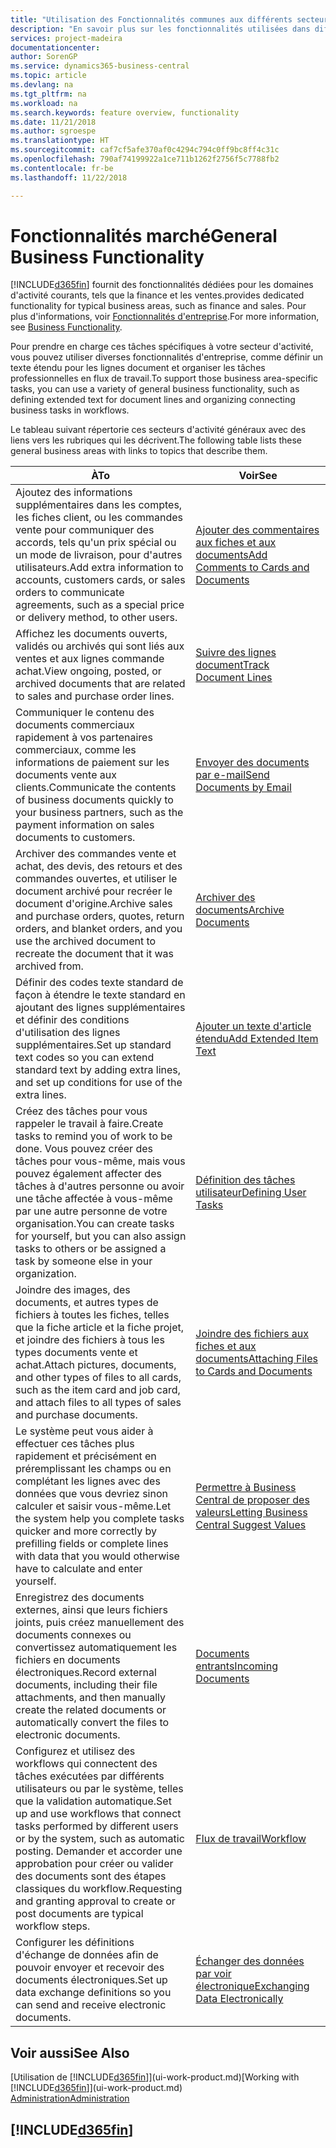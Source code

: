 ```yaml
---
title: "Utilisation des Fonctionnalités communes aux différents secteurs d'activité | Microsoft Docs"
description: "En savoir plus sur les fonctionnalités utilisées dans différents secteurs d'activité dans Business Central."
services: project-madeira
documentationcenter: 
author: SorenGP
ms.service: dynamics365-business-central
ms.topic: article
ms.devlang: na
ms.tgt_pltfrm: na
ms.workload: na
ms.search.keywords: feature overview, functionality
ms.date: 11/21/2018
ms.author: sgroespe
ms.translationtype: HT
ms.sourcegitcommit: caf7cf5afe370af0c4294c794c0ff9bc8ff4c31c
ms.openlocfilehash: 790af74199922a1ce711b1262f2756f5c7788fb2
ms.contentlocale: fr-be
ms.lasthandoff: 11/22/2018

---
```

# <a name="general-business-functionality"></a><span data-ttu-id="2829b-103">Fonctionnalités marché</span><span class="sxs-lookup"><span data-stu-id="2829b-103">General Business Functionality</span></span>
[!INCLUDE[d365fin](includes/d365fin_md.md)] <span data-ttu-id="2829b-104">fournit des fonctionnalités dédiées pour les domaines d'activité courants, tels que la finance et les ventes.</span><span class="sxs-lookup"><span data-stu-id="2829b-104">provides dedicated functionality for typical business areas, such as finance and sales.</span></span> <span data-ttu-id="2829b-105">Pour plus d'informations, voir [Fonctionnalités d'entreprise](across-business-functionality.md).</span><span class="sxs-lookup"><span data-stu-id="2829b-105">For more information, see [Business Functionality](across-business-functionality.md).</span></span>

<span data-ttu-id="2829b-106">Pour prendre en charge ces tâches spécifiques à votre secteur d'activité, vous pouvez utiliser diverses fonctionnalités d'entreprise, comme définir un texte étendu pour les lignes document et organiser les tâches professionnelles en flux de travail.</span><span class="sxs-lookup"><span data-stu-id="2829b-106">To support those business area-specific tasks, you can use a variety of general business functionality, such as defining extended text for document lines and organizing connecting business tasks in workflows.</span></span>

<span data-ttu-id="2829b-107">Le tableau suivant répertorie ces secteurs d'activité généraux avec des liens vers les rubriques qui les décrivent.</span><span class="sxs-lookup"><span data-stu-id="2829b-107">The following table lists these general business areas with links to topics that describe them.</span></span>

| <span data-ttu-id="2829b-108">À</span><span class="sxs-lookup"><span data-stu-id="2829b-108">To</span></span> | <span data-ttu-id="2829b-109">Voir</span><span class="sxs-lookup"><span data-stu-id="2829b-109">See</span></span> |
| --- | --- |
|<span data-ttu-id="2829b-110">Ajoutez des informations supplémentaires dans les comptes, les fiches client, ou les commandes vente pour communiquer des accords, tels qu'un prix spécial ou un mode de livraison, pour d'autres utilisateurs.</span><span class="sxs-lookup"><span data-stu-id="2829b-110">Add extra information to accounts, customers cards, or sales orders to communicate agreements, such as a special price or delivery method, to other users.</span></span>|[<span data-ttu-id="2829b-111">Ajouter des commentaires aux fiches et aux documents</span><span class="sxs-lookup"><span data-stu-id="2829b-111">Add Comments to Cards and Documents</span></span>](across-how-use-comments.md)|
|<span data-ttu-id="2829b-112">Affichez les documents ouverts, validés ou archivés qui sont liés aux ventes et aux lignes commande achat.</span><span class="sxs-lookup"><span data-stu-id="2829b-112">View ongoing, posted, or archived documents that are related to sales and purchase order lines.</span></span>|[<span data-ttu-id="2829b-113">Suivre des lignes document</span><span class="sxs-lookup"><span data-stu-id="2829b-113">Track Document Lines</span></span>](across-how-to-track-document-lines.md)|
| <span data-ttu-id="2829b-114">Communiquer le contenu des documents commerciaux rapidement à vos partenaires commerciaux, comme les informations de paiement sur les documents vente aux clients.</span><span class="sxs-lookup"><span data-stu-id="2829b-114">Communicate the contents of business documents quickly to your business partners, such as the payment information on sales documents to customers.</span></span> |[<span data-ttu-id="2829b-115">Envoyer des documents par e-mail</span><span class="sxs-lookup"><span data-stu-id="2829b-115">Send Documents by Email</span></span>](ui-how-send-documents-email.md) |
|<span data-ttu-id="2829b-116">Archiver des commandes vente et achat, des devis, des retours et des commandes ouvertes, et utiliser le document archivé pour recréer le document d'origine.</span><span class="sxs-lookup"><span data-stu-id="2829b-116">Archive sales and purchase orders, quotes, return orders, and blanket orders, and you use the archived document to recreate the document that it was archived from.</span></span>|[<span data-ttu-id="2829b-117">Archiver des documents</span><span class="sxs-lookup"><span data-stu-id="2829b-117">Archive Documents</span></span>](across-how-to-archive-documents.md)|
| <span data-ttu-id="2829b-118">Définir des codes texte standard de façon à étendre le texte standard en ajoutant des lignes supplémentaires et définir des conditions d'utilisation des lignes supplémentaires.</span><span class="sxs-lookup"><span data-stu-id="2829b-118">Set up standard text codes so you can extend standard text by adding extra lines, and set up conditions for use of the extra lines.</span></span> |[<span data-ttu-id="2829b-119">Ajouter un texte d'article étendu</span><span class="sxs-lookup"><span data-stu-id="2829b-119">Add Extended Item Text</span></span>](ui-how-define-ext-text.md) |
|<span data-ttu-id="2829b-120">Créez des tâches pour vous rappeler le travail à faire.</span><span class="sxs-lookup"><span data-stu-id="2829b-120">Create tasks to remind you of work to be done.</span></span> <span data-ttu-id="2829b-121">Vous pouvez créer des tâches pour vous-même, mais vous pouvez également affecter des tâches à d'autres personne ou avoir une tâche affectée à vous-même par une autre personne de votre organisation.</span><span class="sxs-lookup"><span data-stu-id="2829b-121">You can create tasks for yourself, but you can also assign tasks to others or be assigned a task by someone else in your organization.</span></span>|[<span data-ttu-id="2829b-122">Définition des tâches utilisateur</span><span class="sxs-lookup"><span data-stu-id="2829b-122">Defining User Tasks</span></span>](across-user-tasks.md)|
|<span data-ttu-id="2829b-123">Joindre des images, des documents, et autres types de fichiers à toutes les fiches, telles que la fiche article et la fiche projet, et joindre des fichiers à tous les types documents vente et achat.</span><span class="sxs-lookup"><span data-stu-id="2829b-123">Attach pictures, documents, and other types of files to all cards, such as the item card and job card, and attach files to all types of sales and purchase documents.</span></span>|[<span data-ttu-id="2829b-124">Joindre des fichiers aux fiches et aux documents</span><span class="sxs-lookup"><span data-stu-id="2829b-124">Attaching Files to Cards and Documents</span></span>](across-attach-document-master-data.md)|
|<span data-ttu-id="2829b-125">Le système peut vous aider à effectuer ces tâches plus rapidement et précisément en préremplissant les champs ou en complétant les lignes avec des données que vous devriez sinon calculer et saisir vous-même.</span><span class="sxs-lookup"><span data-stu-id="2829b-125">Let the system help you complete tasks quicker and more correctly by prefilling fields or complete lines with data that you would otherwise have to calculate and enter yourself.</span></span>|[<span data-ttu-id="2829b-126">Permettre à Business Central de proposer des valeurs</span><span class="sxs-lookup"><span data-stu-id="2829b-126">Letting Business Central Suggest Values</span></span>](ui-let-system-suggest-values.md)|
|<span data-ttu-id="2829b-127">Enregistrez des documents externes, ainsi que leurs fichiers joints, puis créez manuellement des documents connexes ou convertissez automatiquement les fichiers en documents électroniques.</span><span class="sxs-lookup"><span data-stu-id="2829b-127">Record external documents, including their file attachments, and then manually create the related documents or automatically convert the files to electronic documents.</span></span>|[<span data-ttu-id="2829b-128">Documents entrants</span><span class="sxs-lookup"><span data-stu-id="2829b-128">Incoming Documents</span></span>](across-income-documents.md)|
|<span data-ttu-id="2829b-129">Configurez et utilisez des workflows qui connectent des tâches exécutées par différents utilisateurs ou par le système, telles que la validation automatique.</span><span class="sxs-lookup"><span data-stu-id="2829b-129">Set up and use workflows that connect tasks performed by different users or by the system, such as automatic posting.</span></span> <span data-ttu-id="2829b-130">Demander et accorder une approbation pour créer ou valider des documents sont des étapes classiques du workflow.</span><span class="sxs-lookup"><span data-stu-id="2829b-130">Requesting and granting approval to create or post documents are typical workflow steps.</span></span>|[<span data-ttu-id="2829b-131">Flux de travail</span><span class="sxs-lookup"><span data-stu-id="2829b-131">Workflow</span></span>](across-workflow.md)|
| <span data-ttu-id="2829b-132">Configurer les définitions d'échange de données afin de pouvoir envoyer et recevoir des documents électroniques.</span><span class="sxs-lookup"><span data-stu-id="2829b-132">Set up data exchange definitions so you can send and receive electronic documents.</span></span> |[<span data-ttu-id="2829b-133">Échanger des données par voir électronique</span><span class="sxs-lookup"><span data-stu-id="2829b-133">Exchanging Data Electronically</span></span>](across-data-exchange.md) |

## <a name="see-also"></a><span data-ttu-id="2829b-134">Voir aussi</span><span class="sxs-lookup"><span data-stu-id="2829b-134">See Also</span></span>
<span data-ttu-id="2829b-135">[Utilisation de [!INCLUDE[d365fin](includes/d365fin_md.md)]](ui-work-product.md)</span><span class="sxs-lookup"><span data-stu-id="2829b-135">[Working with [!INCLUDE[d365fin](includes/d365fin_md.md)]](ui-work-product.md)</span></span>  
[<span data-ttu-id="2829b-136">Administration</span><span class="sxs-lookup"><span data-stu-id="2829b-136">Administration</span></span>](admin-setup-and-administration.md)

## [!INCLUDE[d365fin](includes/free_trial_md.md)]  

